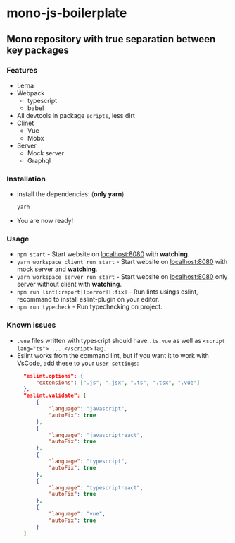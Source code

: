 # mono-js-boilerplate
## Mono repository with true separation between key packages

### Features
  * Lerna 
  * Webpack
    * typescript
    * babel
  * All devtools in package `scripts`, less dirt
  * Clinet
    * Vue
    * Mobx
  * Server
    * Mock server
    * Graphql

### Installation
  * install the dependencies: (**only yarn**)
    ```bash
    yarn
    ```
  * You are now ready!

### Usage
* `npm start` - Start website on [localhost:8080](http://localhost:8080) with **watching**.
* `yarn workspace client run start` - Start website on [localhost:8080](http://localhost:8080) with mock server and **watching**.
* `yarn workspace server run start` - Start website on [localhost:8080](http://localhost:8080) only server without client with **watching**.
* `npm run lint[:report][:error][:fix]` - Run lints usings eslint, recommand to install eslint-plugin on your editor.
* `npm run typecheck` - Run typechecking on project.

### Known issues
* `.vue` files written with typescript should have `.ts.vue` as well as `<script lang="ts"> ... </script>` tag.
* Eslint works from the command lint, but if you want it to work with VsCode, add these to your `User settings`:
  ```json
    "eslint.options": {
        "extensions": [".js", ".jsx", ".ts", ".tsx", ".vue"]
    },
    "eslint.validate": [
        {
            "language": "javascript",
            "autoFix": true
        },
        {
            "language": "javascriptreact",
            "autoFix": true
        },
        {
            "language": "typescript",
            "autoFix": true
        },
        {
            "language": "typescriptreact",
            "autoFix": true
        },
        {
            "language": "vue",
            "autoFix": true
        }
    ]
  ```
